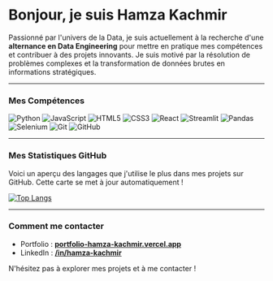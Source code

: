 # Bonjour, je suis Hamza Kachmir

Passionné par l'univers de la Data, je suis actuellement à la recherche d'une **alternance en Data Engineering** pour mettre en pratique mes compétences et contribuer à des projets innovants. Je suis motivé par la résolution de problèmes complexes et la transformation de données brutes en informations stratégiques.

---

### Mes Compétences

![Python](https://img.shields.io/badge/Python-3776AB?style=for-the-badge&logo=python&logoColor=white)
![JavaScript](https://img.shields.io/badge/JavaScript-F7DF1E?style=for-the-badge&logo=javascript&logoColor=black)
![HTML5](https://img.shields.io/badge/HTML5-E34F26?style=for-the-badge&logo=html5&logoColor=white)
![CSS3](https://img.shields.io/badge/CSS3-1572B6?style=for-the-badge&logo=css3&logoColor=white)
![React](https://img.shields.io/badge/React-20232A?style=for-the-badge&logo=react&logoColor=61DAFB)
![Streamlit](https://img.shields.io/badge/Streamlit-FF4B4B?style=for-the-badge&logo=streamlit&logoColor=white)
![Pandas](https://img.shields.io/badge/Pandas-150458?style=for-the-badge&logo=pandas&logoColor=white)
![Selenium](https://img.shields.io/badge/Selenium-43B02A?style=for-the-badge&logo=selenium&logoColor=white)
![Git](https://img.shields.io/badge/Git-F05032?style=for-the-badge&logo=git&logoColor=white)
![GitHub](https://img.shields.io/badge/GitHub-181717?style=for-the-badge&logo=github&logoColor=white)

---

### Mes Statistiques GitHub

Voici un aperçu des langages que j'utilise le plus dans mes projets sur GitHub. Cette carte se met à jour automatiquement !

[![Top Langs](https://github-readme-stats.vercel.app/api/top-langs/?username=hamza-kachmir&layout=compact&theme=vision-friendly-dark&hide_border=true&exclude_repo=Portfolio-v1,Cinephoria,Easy-Ocre,My-Monki,Work-Skill,Projet-Booki&hide_title=true)](https://github.com/anuraghazra/github-readme-stats)

---

### Comment me contacter

- Portfolio : **[portfolio-hamza-kachmir.vercel.app](https://portfolio-hamza-kachmir.vercel.app/)**
- LinkedIn : **[/in/hamza-kachmir](https://www.linkedin.com/in/hamza-kachmir/)**

N'hésitez pas à explorer mes projets et à me contacter !
